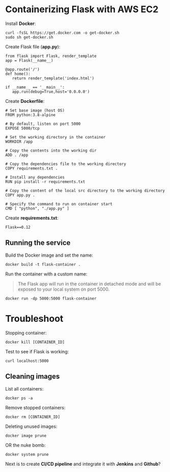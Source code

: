 

# Containerizing Flask with AWS EC2

Install **Docker**:
```
curl -fsSL https://get.docker.com -o get-docker.sh
sudo sh get-docker.sh
```

Create Flask file (**app.py**):
```
from flask import Flask, render_template
app = Flask(__name__)

@app.route('/')
def home():
   return render_template('index.html')

if __name__ == '__main__':
   app.run(debug=True,host='0.0.0.0')
```

Create **Dockerfile**:
```
# Set base image (host OS)
FROM python:3.8-alpine

# By default, listen on port 5000
EXPOSE 5000/tcp

# Set the working directory in the container
WORKDIR /app

# Copy the contents into the working dir
ADD . /app

# Copy the dependencies file to the working directory
COPY requirements.txt .

# Install any dependencies
RUN pip install -r requirements.txt

# Copy the content of the local src directory to the working directory
COPY app.py .

# Specify the command to run on container start
CMD [ "python", "./app.py" ]
```

Create **requirements.txt**:
```
Flask==0.12
```

## Running the service

Build the Docker image and set the name:
```
docker build -t flask-container .
```

Run the container with a custom name:

> The Flask app will run in the container in detached mode and will be exposed to your local system on port 5000.

```
docker run -dp 5000:5000 flask-container
```

# Troubleshoot
Stopping container:
```
docker kill [CONTAINER_ID]
```
Test to see if Flask is working:
```
curl localhost:5000
```

## Cleaning images
List all containers:
```
docker ps -a
```
Remove stopped containers:
```
docker rm [CONTAINER_ID]
```
Deleting unused images:
```
docker image prune
```
OR the nuke bomb:
```
docker system prune
```

Next is to create **CI/CD pipeline** and integrate it with **Jenkins** and **Github**?
